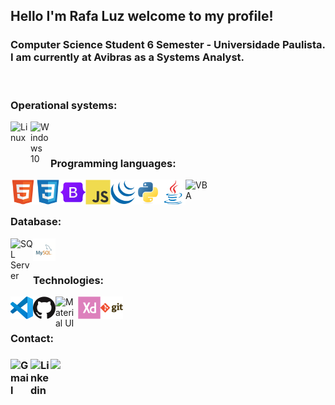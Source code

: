 ## Hello I'm Rafa Luz welcome to my profile!

### Computer Science Student 6 Semester - Universidade Paulista. I am currently at Avibras as a Systems Analyst.

<br>

  <h3> Operational systems: </h3>
  <img align="left" alt="Linux" width="32px" src="https://img.icons8.com/color/48/000000/linux.png"/>
  <img align="left" alt="Windows 10" width="32px" src="https://img.icons8.com/color/48/000000/windows-10.png"/>

  <br>
  <br>

  <h3> Programming languages: </h3>
  <img align="left" alt="Rafa-HTML" height="40" width="40" src="https://raw.githubusercontent.com/devicons/devicon/master/icons/html5/html5-original.svg">
  <img align="left" alt="Rafa-CSS" height="40" width="40" src="https://raw.githubusercontent.com/devicons/devicon/master/icons/css3/css3-original.svg">
  <img align="left" alt="Rafa-Bootstrap" height="40" width="40" src="https://github.com/devicons/devicon/blob/master/icons/bootstrap/bootstrap-original.svg">
  <img align="left" alt="Rafa-JavaScript" height="40" width="40" src="https://raw.githubusercontent.com/devicons/devicon/master/icons/javascript/javascript-original.svg">
  <img align="left" alt="Rafa-JQuery" height="40" width="40" src="https://github.com/devicons/devicon/blob/master/icons/jquery/jquery-original.svg">
  <img align="left" alt="Rafa-Python" height="40" width="40" src="https://raw.githubusercontent.com/devicons/devicon/master/icons/python/python-original.svg">
  <img align="left" alt="java" width="40" height="40" src="https://raw.githubusercontent.com/devicons/devicon/master/icons/java/java-original.svg">
  <img align="left" alt="VBA" width="40" height="40" src="https://img.icons8.com/nolan/64/vb.png"/>
 
   <br>
   <br>

  <h3> Database: </h3>
  <img align="left" alt="SQL Server" width="36px" src="https://img.icons8.com/color/48/000000/microsoft-sql-server.png" />
  <img align="left" alt="MySQL" width="36px" src="https://raw.githubusercontent.com/github/explore/80688e429a7d4ef2fca1e82350fe8e3517d3494d/topics/mysql/mysql.png" />

  <br>
  <br>

  <h3> Technologies: </h3>
  <img align="left" alt="Visual Studio Code" width="36px" src="https://raw.githubusercontent.com/github/explore/80688e429a7d4ef2fca1e82350fe8e3517d3494d/topics/visual-studio-code/visual-studio-code.png" />
  <img align="left" alt="GitHub" width="36px" src="https://raw.githubusercontent.com/github/explore/78df643247d429f6cc873026c0622819ad797942/topics/github/github.png" />
  <img align="left" alt="Material UI" width="36px" src="https://img.icons8.com/color/48/000000/material-ui.png"/>
  <img align="left" alt="Adobe XD" width="36px" src="https://github.com/devicons/devicon/blob/master/icons/xd/xd-plain.svg"/>
  <img align="left" alt="Git" width="36px" src="https://raw.githubusercontent.com/github/explore/80688e429a7d4ef2fca1e82350fe8e3517d3494d/topics/git/git.png" />
  

   <br>
   <br>
  
 <div>
  
 <div> 
   
  <h3>Contact: <h3>
  <a href="mailto:rafaoluz@hotmail.com"><img width="32px" src="https://img.icons8.com/color/48/000000/ms-outlook.png"/></a>     
  <a href="mailto:rafaoluz7@gmail.com"><img align="left" alt="Gmail" width="32px" src="https://img.icons8.com/plasticine/100/000000/gmail.png"/></a>
  <a href="https://linkedin.com/in/rafaoluz"><img align="left" alt="Linkedin" width="32px" src="https://img.icons8.com/fluent/48/000000/linkedin.png"/></a>
 
</div>

  

